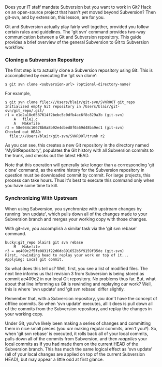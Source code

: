 Does your IT staff mandate Subversion but you want to work in Git?  Hack on an open-source project that hasn't yet moved beyond Subversion?  Then git-svn, and by extension, this lesson, are for you.

Git and Subversion actually play fairly well together, provided you follow certain rules and guidelines.  The 'git svn' command provides two-way communication between a Git and Subversion repository.  This guide provides a brief overview of the general Subversion to Git to Subversion workflow.

### Cloning a Subversion Repository ###

The first step is to actually clone a Subversion repository using Git.  This is accomplished by executing the 'git svn clone':

	$ git svn clone <subversion-url> ?optional-directory-name?
	
For example,

	$ git svn clone file:///Users/blair/git-svn/SVNROOT git_repo
	Initialized empty Git repository in /Users/blair/git-svn/git_repo/.git/
	r1 = e1e2a18c6537614f2bebc5c0dfb4ac6f8c829a3b (git-svn)
		A	file1.c
		A	Makefile
	r2 = 58e044c16678b0a8b92e4dbed8f0a69d48ba9ec1 (git-svn)
	Checked out HEAD:
	  file:///Users/blair/git-svn/SVNROOT/trunk r2
	
As you can see, this creates a new Git repository in the directory named 'MyGitRepository', populates the Git history with all Subversion commits to the trunk, and checks out the latest HEAD.

Note that this operation will generally take longer than a corresponding 'git clone' command, as the entire history for the Subversion repository in question must be downloaded commit by commit.  For large projects, this process can take hours.  Thus it's best to execute this command only when you have some time to kill.

### Synchronizing With Upstream ###

When using Subversion, you synchronize with upstream changes by running 'svn update', which pulls down all of the changes made to your Subversion branch and merges your working copy with those changes.

With git-svn, you accomplish a similar task via the 'git svn rebase' command.

	bucky:git_repo blair$ git svn rebase
		M	Makefile
	r3 = ae409c2f5fe0831f22d6dc891652b5f9159f35de (git-svn)
	First, rewinding head to replay your work on top of it...
	Applying: Local git commit.
	
So what does this tell us?  Well, first, you see a list of modified files.  The next line informs us that revision 3 from Subversion is being stored as commit ae409c2 in our local Git repository.  No problems thus far.  But, what about that line informing us Git is rewinding and replaying our work?  Well, this is where 'svn update' and 'git svn rebase' differ slightly.

Remember that, with a Subversion repository, you don't have the concept of offline commits.  So when 'svn update' executes, all it does is pull down all of the commits from the Subversion repository, and replay the changes in your working copy.

Under Git, you've likely been making a series of changes and committing them in nice small pieces (you _are_ making regular commits, aren't you?).  So, when 'git svn rebase' is executed, it rolls back all of your local commits, pulls down all of the commits from Subversion, and then _reapplies_ your local commits as if you had made them on the current HEAD of the Subversion branch.  This has much the same logical effect as 'svn update' (all of your local changes are applied on top of the current Subversion HEAD), but may appear a little odd at first glance.


